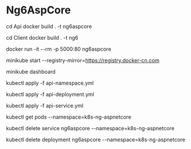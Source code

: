 # Ng6AspCore

cd Api
docker build . -t ng6aspcore

cd Client
docker build . -t ng6

docker run -it --rm -p 5000:80 ng6aspcore

minikube start --registry-mirror=https://registry.docker-cn.com

minikube dashboard

kubectl apply -f api-namespace.yml

kubectl apply -f api-deployment.yml

kubectl apply -f api-service.yml

kubectl get pods --namespace=k8s-ng-aspnetcore

kubectl delete service ng6aspcore --namespace=k8s-ng-aspnetcore

kubectl delete deployment ng6aspcore --namespace=k8s-ng-aspnetcore